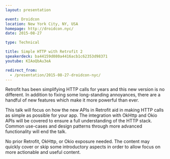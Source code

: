 ```yaml
---
layout: presentation

event: Droidcon
location: New York City, NY, USA
homepage: http://droidcon.nyc/
date: 2015-08-27

type: Technical

title: Simple HTTP with Retrofit 2
speakerdeck: ba44159d080a4416acb1c62353d98371
youtube: KIAoQbAu3eA

redirect_from:
  - /presentation/2015-08-27-droidcon-nyc/
---
```


Retrofit has been simplifying HTTP calls for years and this new version is no different. In addition to fixing some long-standing annoyances, there are a handful of new features which make it more powerful than ever.

This talk will focus on how the new APIs in Retrofit aid in making HTTP calls as simple as possible for your app. The integration with OkHttp and Okio APIs will be covered to ensure a full understanding of the HTTP stack. Common use-cases and design patterns through more advanced functionality will end the talk.

No prior Retrofit, OkHttp, or Okio exposure needed. The content may quickly cover or skip some introductory aspects in order to allow focus on more actionable and useful content.
